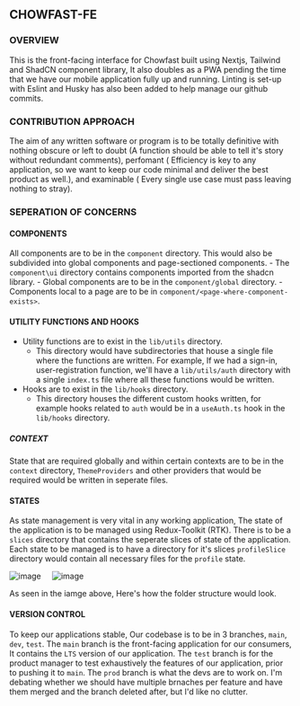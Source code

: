 ## CHOWFAST-FE

### OVERVIEW
This is the front-facing interface for Chowfast built using Nextjs, Tailwind and ShadCN component library, It also doubles as a PWA pending the time that we have our mobile application fully up and running. Linting is set-up with Eslint and Husky has also been added to help manage our github commits.

### CONTRIBUTION APPROACH
The aim of any written software or program is to be totally definitive with nothing obscure or left to doubt (A function should be able to tell it's story without redundant comments), perfomant ( Efficiency is key to any application, so we want to keep our code minimal and deliver the best product as well.), and examinable ( Every single use case must pass leaving nothing to stray).

### SEPERATION OF CONCERNS

#### COMPONENTS
All components are to be in the ```component``` directory. This would also be subdivided into global components and page-sectioned components.
    - The ```component\ui``` directory contains components imported from the shadcn library.
    - Global components are to be in the ```component/global``` directory.
    - Components local to a page are to be in ```component/<page-where-component-exists>```.

#### UTILITY FUNCTIONS AND HOOKS
- Utility functions are to exist in the ```lib/utils``` directory.
  - This directory would have subdirectories that house a single file where the functions are written. For example, If we had a sign-in, user-registration function, we'll have a ```lib/utils/auth``` directory with a single ```index.ts``` file where all these functions would be written.
- Hooks are to exist in the ```lib/hooks``` directory.
  - This directory houses the different custom hooks written, for example hooks related to ```auth``` would be in a ```useAuth.ts``` hook in the ```lib/hooks``` directory.

##### CONTEXT
State that are required globally and within certain contexts are to be in the ```context``` directory, ```ThemeProviders``` and other providers that would be required would be written in seperate files.

#### STATES
As state management is very vital in any working application, The state of the application is to be managed using Redux-Toolkit (RTK). There is to be a ```slices``` directory that contains the seperate slices of state of the application. Each state to be managed is to have a directory for it's slices ```profileSlice``` directory would contain all necessary files for the ```profile``` state.

![image](https://github.com/ChowFast/CHOWFAST-FE/assets/56235240/4234eae6-72ef-443d-b50e-4093684c5154)     &nbsp; &nbsp;     ![image](https://github.com/ChowFast/CHOWFAST-FE/assets/56235240/95473f3c-b224-4633-979e-29bab05bea3d)


As seen in the iamge above, Here's how the folder structure would look.

#### VERSION CONTROL 
To keep our applications stable, Our codebase is to be in 3 branches, ```main```, ```dev```, ```test```. The ```main``` branch is the front-facing application for our consumers, It contains the ```LTS``` version of our application. The ```test``` branch is for the product manager to test exhaustively the features of our application, prior to pushing it to ```main```. The ```prod``` branch is what the devs are to work on. I'm debating whether we should have multiple brnaches per feature and have them merged and the branch deleted after, but I'd like no clutter.
